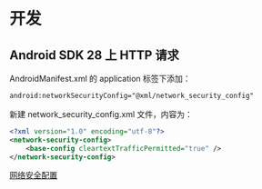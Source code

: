 # 开发

## Android SDK 28 上 HTTP 请求

AndroidManifest.xml 的 application 标签下添加：

```xml
android:networkSecurityConfig="@xml/network_security_config"
```

新建 network_security_config.xml 文件，内容为：

```xml
<?xml version="1.0" encoding="utf-8"?>
<network-security-config>
    <base-config cleartextTrafficPermitted="true" />
</network-security-config>
```

[网络安全配置](https://developer.android.com/privacy-and-security/security-config?hl=zh-cn)
